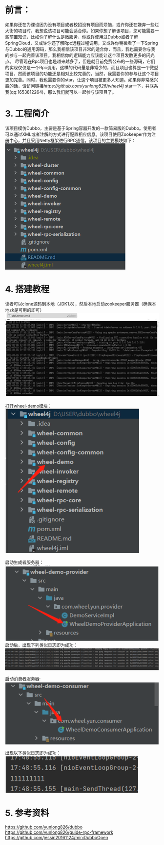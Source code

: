 # 前言：
如果你还在为课设因为没有项目或者校招没有项目而烦恼，或许你还在嫌弃一些烂大街的项目时，我想说该项目可能会适合你。如果你想了解该项目，您可能需要一些前置知识，比如你了解什么是微服务，你或许使用过Dubbo或者了解SpringCloud，又或许你还了解Rpc远程过程调用，又或许你稍微看了一下Spring与Dubbo的通用源码，那么我相信该项目非常的适合你，而且，我也需要你与我的参与一起完善该项目。我相信你的逻辑能力应该能让这个项目发散更多的闪光点。
尽管现在Rpc项目也是越来越多了，但是就目前免费公布的一些源码，它们的实现仅仅是一个Rpc调用，这样的代码量是非常少的，而且项目也算是一个微型项目，然而该项目的功能还是相对比较完善的，当然，我需要你的参与让这个项目更加完善。同时，我也需要你的star，让这个项目被更多人知道。如果你非常感兴趣的话，请访问链接*https://github.com/yunlong826/wheel4j* star一下，并联系我(qq:1653812264)，那么我们就可以一起参与该项目了。
# 3. 工程简介
   该项目模仿Dubbo，主要是基于Spring容器开发的一款简易版的Dubbo。使用者可以通过XML或者注解的方式进行配置相应信息。该项目使用Zookeeper作为注册中心，并且采用Netty框架进行RPC通信。该项目的主要模块如下：
   ![img.png](img.png)
# 4. 搭建教程
   读者可以clone源码到本地（JDK1.8），然后本地启动zookeeper服务器（确保本地zk是可用的即可）
    ![img_1.png](img_1.png)

打开wheel-demo模块：
![img_2.png](img_2.png)

启动生成者服务器：
![img_3.png](img_3.png)
启动后，出现下列类似日志即为成功：
![img_4.png](img_4.png)

启动消费者服务器:
![img_5.png](img_5.png)

出现以下类似日志即为成功：
![img_6.png](img_6.png)
# 5. 参考资料
   https://github.com/yunlong826/dubbo
   https://github.com/yunlong826/guide-rpc-framework
   https://github.com/jessin20161124/miniDubboOpen